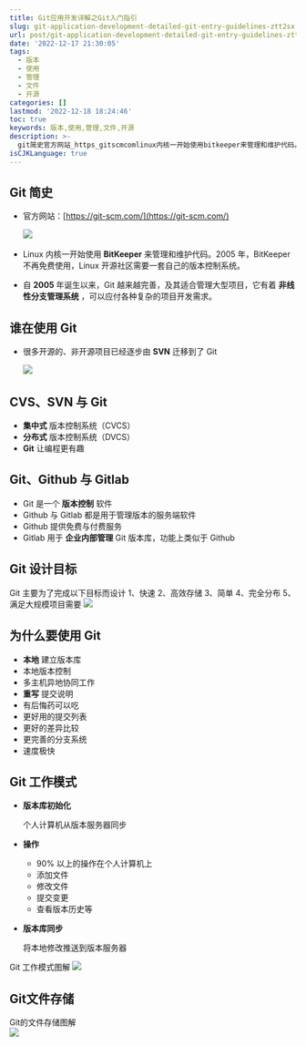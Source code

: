 ```yaml
---
title: Git应用开发详解之Git入门指引
slug: git-application-development-detailed-git-entry-guidelines-ztt2sx
url: post/git-application-development-detailed-git-entry-guidelines-ztt2sx.html
date: '2022-12-17 21:30:05'
tags:
  - 版本
  - 使用
  - 管理
  - 文件
  - 开源
categories: []
lastmod: '2022-12-18 18:24:46'
toc: true
keywords: 版本,使用,管理,文件,开源
description: >-
  git简史官方网站_https_gitscmcom​​linux内核一开始使用bitkeeper来管理和维护代码。年bitkeeper不再免费使用linux开源社区需要一套自己的版本控制系统。自年诞生以来git越来越完善及其适合管理大型项目它有着非线性分支管理系统可以应付各种复杂的项目开发需求。谁在使用git很多开源的非开源项目已经逐步由svn迁移到了git​​cvssvn与git集中式版本控制系统（cvcs）分布式版本控制系统（dvcs）git让编程更有趣gitgithub与gitlabgit是一个版本
isCJKLanguage: true
---
```




## Git 简史

* 官方网站：[https://git-scm.com/](https://git-scm.com/)

  ​![](https://img1.terwer.space/api/public/202212172144155.png)​

* Linux 内核一开始使用 **BitKeeper** 来管理和维护代码。2005 年，BitKeeper 不再免费使用，Linux 开源社区需要一套自己的版本控制系统。
* 自 **2005** 年诞生以来，Git 越来越完善，及其适合管理大型项目，它有着 **非线性分支管理系统** ，可以应付各种复杂的项目开发需求。

## 谁在使用 Git

* 很多开源的、非开源项目已经逐步由 **SVN** 迁移到了 Git

  ​![](https://img1.terwer.space/api/public/202212181737223.png)​

## CVS、SVN 与 Git

* **集中式** 版本控制系统（CVCS）
* **分布式** 版本控制系统（DVCS）
* **Git** 让编程更有趣

## Git、Github 与 Gitlab

* Git 是一个 **版本控制** 软件
* Github 与 Gitlab 都是用于管理版本的服务端软件
* Github 提供免费与付费服务
* Gitlab 用于 **企业内部管理** Git 版本库，功能上类似于 Github

## Git 设计目标

Git 主要为了完成以下目标而设计
1、快速
2、高效存储
3、简单
4、完全分布
5、满足大规模项目需要
​![](https://img1.terwer.space/api/public/202212181748212.png)​

## 为什么要使用 Git

* **本地** 建立版本库
* 本地版本控制
* 多主机异地协同工作
* **重写** 提交说明
* 有后悔药可以吃
* 更好用的提交列表
* 更好的差异比较
* 更完善的分支系统
* 速度极快

## Git 工作模式

* **版本库初始化**

  个人计算机从版本服务器同步
* **操作**

  * 90% 以上的操作在个人计算机上
  * 添加文件
  * 修改文件
  * 提交变更
  * 查看版本历史等
* **版本库同步**

  将本地修改推送到版本服务器

Git 工作模式图解
​![](https://img1.terwer.space/api/public/202212181810208.png)​

## Git文件存储

Git的文件存储图解  
​![](https://img1.terwer.space/api/public/202212181821096.png)​

‍
